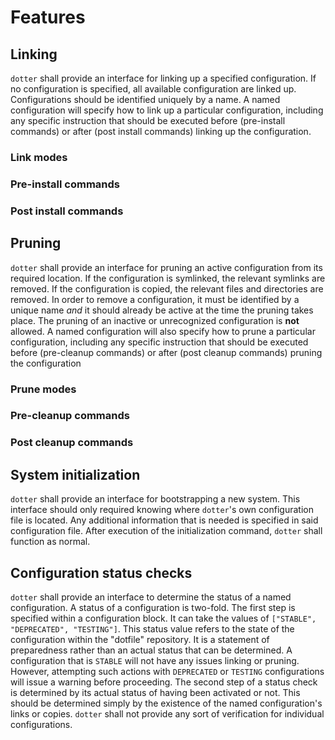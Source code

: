 # Features

## Linking

`dotter` shall provide an interface for linking up a specified configuration. If no configuration is specified, all available configuration are linked up. Configurations should be identified uniquely by a name. A named configuration will specify how to link up a particular configuration, including any specific instruction that should be executed before (pre-install commands) or after (post install commands) linking up the configuration.

### Link modes

### Pre-install commands

### Post install commands

## Pruning

`dotter` shall provide an interface for pruning an active configuration from its required location. If the configuration is symlinked, the relevant symlinks are removed. If the configuration is copied, the relevant files and directories are removed. In order to remove a configuration, it must be identified by a unique name *and* it should already be active at the time the pruning takes place. The pruning of an inactive or unrecognized configuration is **not** allowed. A named configuration will also specify how to prune a particular configuration, including any specific instruction that should be executed before (pre-cleanup commands) or after (post cleanup commands) pruning the configuration

### Prune modes

### Pre-cleanup commands

### Post cleanup commands

## System initialization

`dotter` shall provide an interface for bootstrapping a new system. This interface should only required knowing where `dotter`'s own configuration file is located. Any additional information that is needed is specified in said configuration file. After execution of the initialization command, `dotter` shall function as normal.

## Configuration status checks

`dotter` shall provide an interface to determine the status of a named configuration. A status of a configuration is two-fold. The first step is specified within a configuration block. It can take the values of `["STABLE", "DEPRECATED", "TESTING"]`. This status value refers to the state of the configuration within the "dotfile" repository. It is a statement of preparedness rather than an actual status that can be determined. A configuration that is `STABLE` will not have any issues linking or pruning. However, attempting such actions with `DEPRECATED` or `TESTING` configurations will issue a warning before proceeding. The second step of a status check is determined by its actual status of having been activated or not. This should be determined simply by the existence of the named configuration's links or copies. `dotter` shall not provide any sort of verification for individual configurations.
